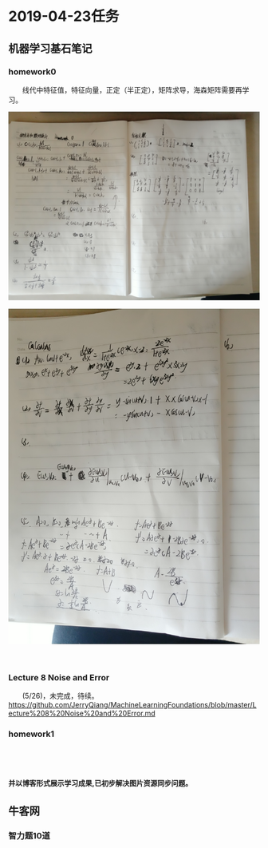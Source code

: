 # 2019-04-23任务
## 机器学习基石笔记

### homework0

&emsp;&emsp;线代中特征值，特征向量，正定（半正定），矩阵求导，海森矩阵需要再学习。

![1556080236424](https://raw.githubusercontent.com/JerryQiang/2019_learning_plan/master/2019-04/18th_week/resources/imgs/2019-04-24/page1.jpg)



![1556080251276](https://raw.githubusercontent.com/JerryQiang/2019_learning_plan/master/2019-04/18th_week/resources/imgs/2019-04-24/page2.jpg)

<br/>

### Lecture 8 Noise and Error
&emsp;&emsp;(5/26)，未完成，待续。
&emsp;&emsp;https://github.com/JerryQiang/MachineLearningFoundations/blob/master/Lecture%208%20Noise%20and%20Error.md

### homework1
&emsp;&emsp;


<br/>

**并以博客形式展示学习成果,已初步解决图片资源同步问题。**



## 牛客网

### 智力题10道


